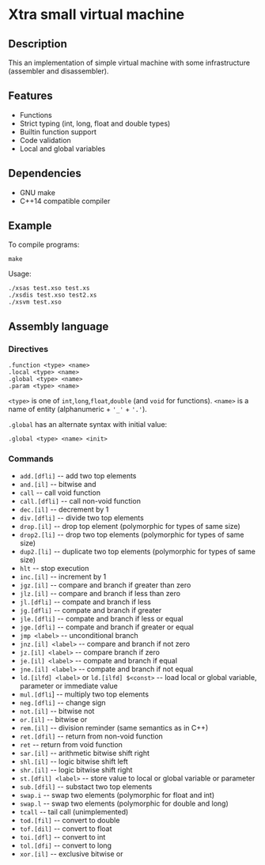 Xtra small virtual machine
==========================

## Description

This an implementation of simple virtual machine with some infrastructure (assembler and disassembler).

## Features

* Functions
* Strict typing (int, long, float and double types)
* Builtin function support
* Code validation
* Local and global variables

## Dependencies

* GNU make
* C++14 compatible compiler

## Example

To compile programs:

    make

Usage:

    ./xsas test.xso test.xs
    ./xsdis test.xso test2.xs
    ./xsvm test.xso

## Assembly language

### Directives

    .function <type> <name>
    .local <type> <name>
    .global <type> <name>
    .param <type> <name>

`<type>` is one of `int`,`long`,`float`,`double` (and `void` for functions).
`<name>` is a name of entity (alphanumeric + `'_'` + `'.'`).

`.global` has an alternate syntax with initial value:

    .global <type> <name> <init>

### Commands

* `add.[dfli]` -- add two top elements
* `and.[il]` -- bitwise and
* `call` -- call void function
* `call.[dfli]` -- call non-void function
* `dec.[il]` -- decrement by 1
* `div.[dfli]` -- divide two top elements
* `drop.[il]` -- drop top element (polymorphic for types of same size)
* `drop2.[li]` -- drop two top elements (polymorphic for types of same size)
* `dup2.[li]` -- duplicate two top elements (polymorphic for types of same size)
* `hlt` -- stop execution
* `inc.[il]` -- increment by 1
* `jgz.[il]` -- compare and branch if greater than zero
* `jlz.[il]` -- compare and branch if less than zero
* `jl.[dfli]` --  compate and branch if less
* `jg.[dfli]` --  compate and branch if greater
* `jle.[dfli]` --  compate and branch if less or equal
* `jge.[dfli]` --  compate and branch if greater or equal
* `jmp <label>` -- unconditional branch
* `jnz.[il] <label>` -- compare and branch if not zero
* `jz.[il] <label>` -- compare branch if zero
* `je.[il] <label>` -- compate and branch if equal
* `jne.[il] <label>` -- compate and branch if not equal
* `ld.[ilfd] <label>` or `ld.[ilfd] $<const>` -- load local or global variable, parameter or immediate value
* `mul.[dfli`] -- multiply two top elements
* `neg.[dfli]` -- change sign
* `not.[il]` -- bitwise not
* `or.[il]` -- bitwise or
* `rem.[il]` -- division reminder (same semantics as in C++)
* `ret.[dfil]` -- return from non-void function
* `ret` -- return from void function
* `sar.[il]` -- arithmetic bitwise shift right
* `shl.[il]` -- logic bitwise shift left
* `shr.[il]` -- logic bitwise shift right
* `st.[dfil] <label>`  -- store value to local or global variable or parameter 
* `sub.[dfil]` -- substact two top elements
* `swap.i` -- swap two elements (polymorphic for float and int)
* `swap.l` -- swap two elements (polymorphic for double and long)
* `tcall` -- tail call (unimplemented)
* `tod.[fil]` -- convert to double
* `tof.[dil]` -- convert to float
* `toi.[dfl]` -- convert to int
* `tol.[dfi]` -- convert to long
* `xor.[il]` -- exclusive bitwise or
